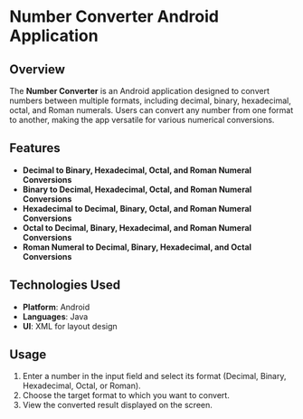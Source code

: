 # Number Converter Android Application

## Overview

The **Number Converter** is an Android application designed to convert numbers between multiple formats, including decimal, binary, hexadecimal, octal, and Roman numerals. Users can convert any number from one format to another, making the app versatile for various numerical conversions.

## Features

- **Decimal to Binary, Hexadecimal, Octal, and Roman Numeral Conversions**
- **Binary to Decimal, Hexadecimal, Octal, and Roman Numeral Conversions**
- **Hexadecimal to Decimal, Binary, Octal, and Roman Numeral Conversions**
- **Octal to Decimal, Binary, Hexadecimal, and Roman Numeral Conversions**
- **Roman Numeral to Decimal, Binary, Hexadecimal, and Octal Conversions**

## Technologies Used

- **Platform**: Android
- **Languages**: Java
- **UI**: XML for layout design

## Usage

1. Enter a number in the input field and select its format (Decimal, Binary, Hexadecimal, Octal, or Roman).
2. Choose the target format to which you want to convert.
3. View the converted result displayed on the screen.

